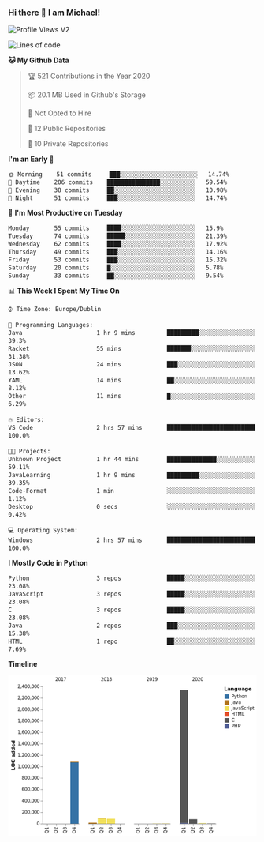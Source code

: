 ### Hi there 👋 I am Michael!

![Profile Views V2](https://komarev.com/ghpvc/?username=AppDevMichael)

<!--START_SECTION:waka-->
![Lines of code](https://img.shields.io/badge/From%20Hello%20World%20I%27ve%20Written-11.8%20million%20lines%20of%20code-blue)

**🐱 My Github Data** 

> 🏆 521 Contributions in the Year 2020
 > 
> 📦 20.1 MB Used in Github's Storage 
 > 
> 🚫 Not Opted to Hire
 > 
> 📜 12 Public Repositories
 > 
> 🔑 10 Private Repositories 

**I'm an Early 🐤** 

```text
🌞 Morning    51 commits     ███░░░░░░░░░░░░░░░░░░░░░░   14.74% 
🌆 Daytime    206 commits    ███████████████░░░░░░░░░░   59.54% 
🌃 Evening    38 commits     ██░░░░░░░░░░░░░░░░░░░░░░░   10.98% 
🌙 Night      51 commits     ███░░░░░░░░░░░░░░░░░░░░░░   14.74%

```
📅 **I'm Most Productive on Tuesday** 

```text
Monday       55 commits     ████░░░░░░░░░░░░░░░░░░░░░   15.9% 
Tuesday      74 commits     █████░░░░░░░░░░░░░░░░░░░░   21.39% 
Wednesday    62 commits     ████░░░░░░░░░░░░░░░░░░░░░   17.92% 
Thursday     49 commits     ███░░░░░░░░░░░░░░░░░░░░░░   14.16% 
Friday       53 commits     ███░░░░░░░░░░░░░░░░░░░░░░   15.32% 
Saturday     20 commits     █░░░░░░░░░░░░░░░░░░░░░░░░   5.78% 
Sunday       33 commits     ██░░░░░░░░░░░░░░░░░░░░░░░   9.54%

```


📊 **This Week I Spent My Time On** 

```text
⌚︎ Time Zone: Europe/Dublin

💬 Programming Languages: 
Java                     1 hr 9 mins         █████████░░░░░░░░░░░░░░░░   39.3% 
Racket                   55 mins             ███████░░░░░░░░░░░░░░░░░░   31.38% 
JSON                     24 mins             ███░░░░░░░░░░░░░░░░░░░░░░   13.62% 
YAML                     14 mins             ██░░░░░░░░░░░░░░░░░░░░░░░   8.12% 
Other                    11 mins             █░░░░░░░░░░░░░░░░░░░░░░░░   6.29%

🔥 Editors: 
VS Code                  2 hrs 57 mins       █████████████████████████   100.0%

🐱‍💻 Projects: 
Unknown Project          1 hr 44 mins        ██████████████░░░░░░░░░░░   59.11% 
JavaLearning             1 hr 9 mins         █████████░░░░░░░░░░░░░░░░   39.35% 
Code-Format              1 min               ░░░░░░░░░░░░░░░░░░░░░░░░░   1.12% 
Desktop                  0 secs              ░░░░░░░░░░░░░░░░░░░░░░░░░   0.42%

💻 Operating System: 
Windows                  2 hrs 57 mins       █████████████████████████   100.0%

```

**I Mostly Code in Python** 

```text
Python                   3 repos             █████░░░░░░░░░░░░░░░░░░░░   23.08% 
JavaScript               3 repos             █████░░░░░░░░░░░░░░░░░░░░   23.08% 
C                        3 repos             █████░░░░░░░░░░░░░░░░░░░░   23.08% 
Java                     2 repos             ███░░░░░░░░░░░░░░░░░░░░░░   15.38% 
HTML                     1 repo              ██░░░░░░░░░░░░░░░░░░░░░░░   7.69%

```


**Timeline**

![Chart not found](https://github.com/AppDevMichael/AppDevMichael/blob/master/charts/bar_graph.png) 


<!--END_SECTION:waka-->

